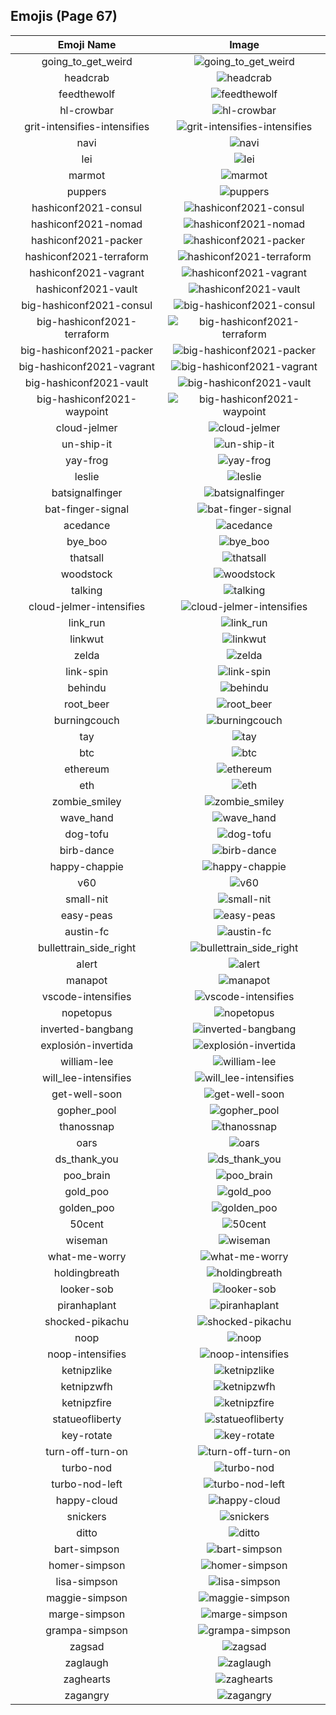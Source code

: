 
  ## Emojis (Page 67)
  |Emoji Name|Image|
  | :-: | :-: |
  |going_to_get_weird| ![going_to_get_weird](/output/going_to_get_weird.jpg)|
  |headcrab| ![headcrab](/output/headcrab.gif)|
  |feedthewolf| ![feedthewolf](/output/feedthewolf.jpg)|
  |hl-crowbar| ![hl-crowbar](/output/hl-crowbar.png)|
  |grit-intensifies-intensifies| ![grit-intensifies-intensifies](/output/grit-intensifies-intensifies.gif)|
  |navi| ![navi](/output/navi.png)|
  |lei| ![lei](/output/lei.jpg)|
  |marmot| ![marmot](/output/marmot.png)|
  |puppers| ![puppers](/output/puppers.png)|
  |hashiconf2021-consul| ![hashiconf2021-consul](/output/hashiconf2021-consul.png)|
  |hashiconf2021-nomad| ![hashiconf2021-nomad](/output/hashiconf2021-nomad.png)|
  |hashiconf2021-packer| ![hashiconf2021-packer](/output/hashiconf2021-packer.png)|
  |hashiconf2021-terraform| ![hashiconf2021-terraform](/output/hashiconf2021-terraform.png)|
  |hashiconf2021-vagrant| ![hashiconf2021-vagrant](/output/hashiconf2021-vagrant.png)|
  |hashiconf2021-vault| ![hashiconf2021-vault](/output/hashiconf2021-vault.png)|
  |big-hashiconf2021-consul| ![big-hashiconf2021-consul](/output/big-hashiconf2021-consul.png)|
  |big-hashiconf2021-terraform| ![big-hashiconf2021-terraform](/output/big-hashiconf2021-terraform.png)|
  |big-hashiconf2021-packer| ![big-hashiconf2021-packer](/output/big-hashiconf2021-packer.png)|
  |big-hashiconf2021-vagrant| ![big-hashiconf2021-vagrant](/output/big-hashiconf2021-vagrant.png)|
  |big-hashiconf2021-vault| ![big-hashiconf2021-vault](/output/big-hashiconf2021-vault.png)|
  |big-hashiconf2021-waypoint| ![big-hashiconf2021-waypoint](/output/big-hashiconf2021-waypoint.png)|
  |cloud-jelmer| ![cloud-jelmer](/output/cloud-jelmer.png)|
  |un-ship-it| ![un-ship-it](/output/un-ship-it.png)|
  |yay-frog| ![yay-frog](/output/yay-frog.gif)|
  |leslie| ![leslie](/output/leslie.png)|
  |batsignalfinger| ![batsignalfinger](/output/batsignalfinger.jpg)|
  |bat-finger-signal| ![bat-finger-signal](/output/bat-finger-signal.png)|
  |acedance| ![acedance](/output/acedance.gif)|
  |bye_boo| ![bye_boo](/output/bye_boo.gif)|
  |thatsall| ![thatsall](/output/thatsall.png)|
  |woodstock| ![woodstock](/output/woodstock.png)|
  |talking| ![talking](/output/talking.png)|
  |cloud-jelmer-intensifies| ![cloud-jelmer-intensifies](/output/cloud-jelmer-intensifies.gif)|
  |link_run| ![link_run](/output/link_run.gif)|
  |linkwut| ![linkwut](/output/linkwut.gif)|
  |zelda| ![zelda](/output/zelda.png)|
  |link-spin| ![link-spin](/output/link-spin.gif)|
  |behindu| ![behindu](/output/behindu.png)|
  |root_beer| ![root_beer](/output/root_beer.png)|
  |burningcouch| ![burningcouch](/output/burningcouch.gif)|
  |tay| ![tay](/output/tay.jpg)|
  |btc| ![btc](/output/btc.png)|
  |ethereum| ![ethereum](/output/ethereum.png)|
  |eth| ![eth](/output/eth.png)|
  |zombie_smiley| ![zombie_smiley](/output/zombie_smiley.png)|
  |wave_hand| ![wave_hand](/output/wave_hand.gif)|
  |dog-tofu| ![dog-tofu](/output/dog-tofu.png)|
  |birb-dance| ![birb-dance](/output/birb-dance.gif)|
  |happy-chappie| ![happy-chappie](/output/happy-chappie.png)|
  |v60| ![v60](/output/v60.png)|
  |small-nit| ![small-nit](/output/small-nit.png)|
  |easy-peas| ![easy-peas](/output/easy-peas.png)|
  |austin-fc| ![austin-fc](/output/austin-fc.png)|
  |bullettrain_side_right| ![bullettrain_side_right](/output/bullettrain_side_right.png)|
  |alert| ![alert](/output/alert.gif)|
  |manapot| ![manapot](/output/manapot.jpg)|
  |vscode-intensifies| ![vscode-intensifies](/output/vscode-intensifies.gif)|
  |nopetopus| ![nopetopus](/output/nopetopus.gif)|
  |inverted-bangbang| ![inverted-bangbang](/output/inverted-bangbang.png)|
  |explosión-invertida| ![explosión-invertida](/output/explosión-invertida)|
  |william-lee| ![william-lee](/output/william-lee.png)|
  |will_lee-intensifies| ![will_lee-intensifies](/output/will_lee-intensifies.gif)|
  |get-well-soon| ![get-well-soon](/output/get-well-soon)|
  |gopher_pool| ![gopher_pool](/output/gopher_pool.png)|
  |thanossnap| ![thanossnap](/output/thanossnap.gif)|
  |oars| ![oars](/output/oars.png)|
  |ds_thank_you| ![ds_thank_you](/output/ds_thank_you.png)|
  |poo_brain| ![poo_brain](/output/poo_brain.gif)|
  |gold_poo| ![gold_poo](/output/gold_poo.png)|
  |golden_poo| ![golden_poo](/output/golden_poo.png)|
  |50cent| ![50cent](/output/50cent.png)|
  |wiseman| ![wiseman](/output/wiseman.png)|
  |what-me-worry| ![what-me-worry](/output/what-me-worry.png)|
  |holdingbreath| ![holdingbreath](/output/holdingbreath.gif)|
  |looker-sob| ![looker-sob](/output/looker-sob.png)|
  |piranhaplant| ![piranhaplant](/output/piranhaplant.gif)|
  |shocked-pikachu| ![shocked-pikachu](/output/shocked-pikachu.png)|
  |noop| ![noop](/output/noop.png)|
  |noop-intensifies| ![noop-intensifies](/output/noop-intensifies.gif)|
  |ketnipzlike| ![ketnipzlike](/output/ketnipzlike.png)|
  |ketnipzwfh| ![ketnipzwfh](/output/ketnipzwfh.png)|
  |ketnipzfire| ![ketnipzfire](/output/ketnipzfire.jpg)|
  |statueofliberty| ![statueofliberty](/output/statueofliberty.png)|
  |key-rotate| ![key-rotate](/output/key-rotate.gif)|
  |turn-off-turn-on| ![turn-off-turn-on](/output/turn-off-turn-on.gif)|
  |turbo-nod| ![turbo-nod](/output/turbo-nod.gif)|
  |turbo-nod-left| ![turbo-nod-left](/output/turbo-nod-left.gif)|
  |happy-cloud| ![happy-cloud](/output/happy-cloud.png)|
  |snickers| ![snickers](/output/snickers.png)|
  |ditto| ![ditto](/output/ditto.png)|
  |bart-simpson| ![bart-simpson](/output/bart-simpson.png)|
  |homer-simpson| ![homer-simpson](/output/homer-simpson.png)|
  |lisa-simpson| ![lisa-simpson](/output/lisa-simpson.png)|
  |maggie-simpson| ![maggie-simpson](/output/maggie-simpson.png)|
  |marge-simpson| ![marge-simpson](/output/marge-simpson.png)|
  |grampa-simpson| ![grampa-simpson](/output/grampa-simpson.png)|
  |zagsad| ![zagsad](/output/zagsad.png)|
  |zaglaugh| ![zaglaugh](/output/zaglaugh.png)|
  |zaghearts| ![zaghearts](/output/zaghearts.png)|
  |zagangry| ![zagangry](/output/zagangry.png)|
  